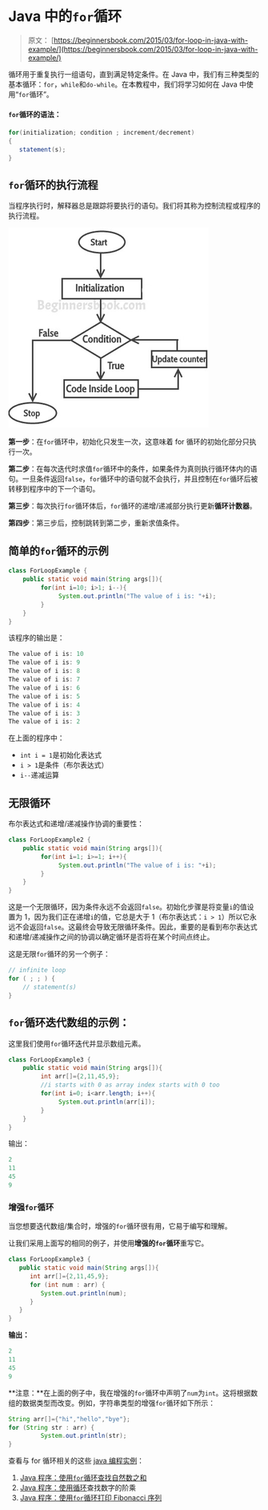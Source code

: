 # Java 中的`for`循环

> 原文： [https://beginnersbook.com/2015/03/for-loop-in-java-with-example/](https://beginnersbook.com/2015/03/for-loop-in-java-with-example/)

循环用于重复执行一组语句，直到满足特定条件。在 Java 中，我们有三种类型的基本循环：`for`，`while`和`do-while`。在本教程中，我们将学习如何在 Java 中使用“`for`循环”。

#### `for`循环的语法：

```java
for(initialization; condition ; increment/decrement)
{
   statement(s);
}
```

## `for`循环的执行流程

当程序执行时，解释器总是跟踪将要执行的语句。我们将其称为控制流程或程序的执行流程。

![for loop Java](img/9572bc7b0cc6c51468311908d38ba1b8.jpg)

**第一步**：在`for`循环中，初始化只发生一次，这意味着 for 循环的初始化部分只执行一次。

**第二步**：在每次迭代时求值`for`循环中的条件，如果条件为真则执行循环体内的语句。一旦条件返回`false`，`for`循环中的语句就不会执行，并且控制在`for`循环后被转移到程序中的下一个语句。

**第三步**：每次执行`for`循环体后，`for`循环的递增/递减部分执行更新**循环计数器**。

**第四步**：第三步后，控制跳转到第二步，重新求值条件。

## 简单的`for`循环的示例

```java
class ForLoopExample {
    public static void main(String args[]){
         for(int i=10; i>1; i--){
              System.out.println("The value of i is: "+i);
         }
    }
}
```

该程序的输出是：

```java
The value of i is: 10
The value of i is: 9
The value of i is: 8
The value of i is: 7
The value of i is: 6
The value of i is: 5
The value of i is: 4
The value of i is: 3
The value of i is: 2
```

在上面的程序中：

+   `int i = 1`是初始化表达式
+   `i > 1`是条件（布尔表达式）
+   `i--`递减运算

## 无限循环

布尔表达式和递增/递减操作协调的重要性：

```java
class ForLoopExample2 {
    public static void main(String args[]){
         for(int i=1; i>=1; i++){
              System.out.println("The value of i is: "+i);
         }
    }
}
```

这是一个无限循环，因为条件永远不会返回`false`。初始化步骤是将变量`i`的值设置为 1，因为我们正在递增`i`的值，它总是大于 1（布尔表达式：`i > 1`）所以它永远不会返回`false`。这最终会导致无限循环条件。因此，重要的是看到布尔表达式和递增/递减操作之间的协调以确定循环是否将在某个时间点终止。

这是无限`for`循环的另一个例子：

```java
// infinite loop
for ( ; ; ) {
    // statement(s)
}
```

## `for`循环迭代数组的示例：

这里我们使用`for`循环迭代并显示数组元素。

```java
class ForLoopExample3 {
    public static void main(String args[]){
         int arr[]={2,11,45,9};
         //i starts with 0 as array index starts with 0 too
         for(int i=0; i<arr.length; i++){
              System.out.println(arr[i]);
         }
    }
}
```

输出：

```java
2
11
45
9
```

### 增强`for`循环

当您想要迭代数组/集合时，增强的`for`循环很有用，它易于编写和理解。

让我们采用上面写的相同的例子，并使用**增强的`for`循环**重写它。

```java
class ForLoopExample3 {
   public static void main(String args[]){
      int arr[]={2,11,45,9};
      for (int num : arr) {
         System.out.println(num);
      }
   }
}
```

**输出：**

```java
2
11
45
9
```

**注意：**在上面的例子中，我在增强的`for`循环中声明了`num`为`int`。这将根据数组的数据类型而改变。例如，字符串类型的增强`for`循环如下所示：

```java
String arr[]={"hi","hello","bye"};
for (String str : arr) {
         System.out.println(str);
}
```

查看与 for 循环相关的这些 [java 编程实例](https://beginnersbook.com/2017/09/java-examples/)：

1.  [Java 程序：使用`for`循环查找自然数之和](https://beginnersbook.com/2017/09/java-program-to-find-sum-of-natural-numbers/)
2.  [Java 程序：使用循环](https://beginnersbook.com/2017/09/java-program-to-find-factorial-using-for-and-while-loop/)查找数字的阶乘
3.  [Java 程序：使用`for`循环打印 Fibonacci 序列](https://beginnersbook.com/2017/09/java-program-to-display-fibonacci-series-using-loops/)